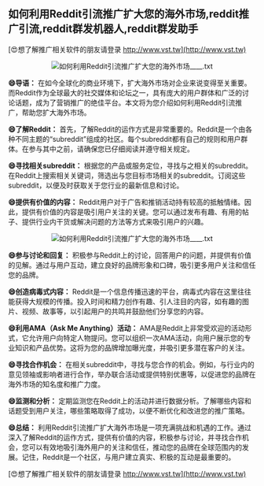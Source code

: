 ## **如何利用Reddit引流推广扩大您的海外市场,reddit推广引流,reddit群发机器人,reddit群发助手**

[😍想了解推广相关软件的朋友请登录 http://www.vst.tw](http://www.vst.tw)

 <center><img src="https://vst.tw/MP4/tuiguang/png/4.png" alt="如何利用Reddit引流推广扩大您的海外市场____.txt"></center>

**😄导语：**
在如今全球化的商业环境下，扩大海外市场对企业来说变得至关重要。而Reddit作为全球最大的社交媒体和论坛之一，具有庞大的用户群体和广泛的讨论话题，成为了营销推广的绝佳平台。本文将为您介绍如何利用Reddit引流推广，帮助您扩大海外市场。

**😄了解Reddit：**
首先，了解Reddit的运作方式是非常重要的。Reddit是一个由各种不同主题的“subreddit”组成的社区。每个subreddit都有自己的规则和用户群体。在参与其中之前，请确保您已仔细阅读并遵守相关规定。

**😄寻找相关subreddit：**
根据您的产品或服务定位，寻找与之相关的subreddit。在Reddit上搜索相关关键词，筛选出与您目标市场相关的subreddit。订阅这些subreddit，以便及时获取关于您行业的最新信息和讨论。

**😄提供有价值的内容：**
Reddit用户对于广告和推销活动持有较高的抵触情绪。因此，提供有价值的内容是吸引用户关注的关键。您可以通过发布有趣、有用的帖子、提供行业内干货或解决问题的方法等方式来吸引用户的兴趣。

 <center><img src="https://vst.tw/MP4/tuiguang/png/5.png" alt="如何利用Reddit引流推广扩大您的海外市场____.txt"></center>

**😄参与讨论和回复：**
积极参与Reddit上的讨论，回答用户的问题，并提供有价值的见解。通过与用户互动，建立良好的品牌形象和口碑，吸引更多用户关注和信任您的品牌。

**😄创造病毒式内容：**
Reddit是一个信息传播迅速的平台，病毒式内容在这里往往能获得大规模的传播。投入时间和精力创作有趣、引人注目的内容，如有趣的图片、视频、故事等，以引起用户的共鸣并鼓励他们分享您的内容。

**😄利用AMA（Ask Me Anything）活动：**
AMA是Reddit上非常受欢迎的活动形式，它允许用户向特定人物提问。您可以组织一次AMA活动，向用户展示您的专业知识和产品优势。这将为您的品牌增加曝光度，并吸引更多潜在客户的关注。

**😄寻找合作机会：**
在相关subreddit中，寻找与您合作的机会。例如，与行业内的意见领袖或影响者进行合作，举办联合活动或提供特别优惠等，以促进您的品牌在海外市场的知名度和推广力度。

**😄监测和分析：**
定期监测您在Reddit上的活动并进行数据分析。了解哪些内容和话题受到用户关注，哪些策略取得了成功，以便不断优化和改进您的推广策略。

**😄总结：**
利用Reddit引流推广扩大海外市场是一项充满挑战和机遇的工作。通过深入了解Reddit的运作方式，提供有价值的内容，积极参与讨论，并寻找合作机会，您可以有效地吸引海外用户的关注和信任，推动您的品牌在全球范围内的发展。记住，Reddit是一个社区，与用户建立真实、积极的互动是最重要的。

[😍想了解推广相关软件的朋友请登录 http://www.vst.tw](http://www.vst.tw)



